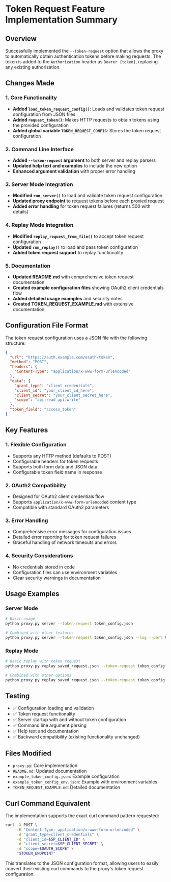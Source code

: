 # Token Request Feature Implementation Summary

## Overview
Successfully implemented the `--token-request` option that allows the proxy to automatically obtain authentication tokens before making requests. The token is added to the `Authorization` header as `Bearer {token}`, replacing any existing authorization.

## Changes Made

### 1. Core Functionality
- **Added `load_token_request_config()`**: Loads and validates token request configuration from JSON files
- **Added `request_token()`**: Makes HTTP requests to obtain tokens using the provided configuration
- **Added global variable `TOKEN_REQUEST_CONFIG`**: Stores the token request configuration

### 2. Command Line Interface
- **Added `--token-request` argument** to both server and replay parsers
- **Updated help text and examples** to include the new option
- **Enhanced argument validation** with proper error handling

### 3. Server Mode Integration
- **Modified `run_server()`** to load and validate token request configuration
- **Updated proxy endpoint** to request tokens before each proxied request
- **Added error handling** for token request failures (returns 500 with details)

### 4. Replay Mode Integration
- **Modified `replay_request_from_file()`** to accept token request configuration
- **Updated `run_replay()`** to load and pass token configuration
- **Added token request support** to replay functionality

### 5. Documentation
- **Updated README.md** with comprehensive token request documentation
- **Created example configuration files** showing OAuth2 client credentials flow
- **Added detailed usage examples** and security notes
- **Created TOKEN_REQUEST_EXAMPLE.md** with extensive documentation

## Configuration File Format

The token request configuration uses a JSON file with the following structure:

```json
{
  "url": "https://auth.example.com/oauth/token",
  "method": "POST",
  "headers": {
    "Content-Type": "application/x-www-form-urlencoded"
  },
  "data": {
    "grant_type": "client_credentials",
    "client_id": "your_client_id_here",
    "client_secret": "your_client_secret_here",
    "scope": "api:read api:write"
  },
  "token_field": "access_token"
}
```

## Key Features

### 1. Flexible Configuration
- Supports any HTTP method (defaults to POST)
- Configurable headers for token requests
- Supports both form data and JSON data
- Configurable token field name in response

### 2. OAuth2 Compatibility
- Designed for OAuth2 client credentials flow
- Supports `application/x-www-form-urlencoded` content type
- Compatible with standard OAuth2 parameters

### 3. Error Handling
- Comprehensive error messages for configuration issues
- Detailed error reporting for token request failures
- Graceful handling of network timeouts and errors

### 4. Security Considerations
- No credentials stored in code
- Configuration files can use environment variables
- Clear security warnings in documentation

## Usage Examples

### Server Mode
```bash
# Basic usage
python proxy.py server --token-request token_config.json

# Combined with other features
python proxy.py server --token-request token_config.json --log --port 9000
```

### Replay Mode
```bash
# Basic replay with token request
python proxy.py replay saved_request.json --token-request token_config.json

# Combined with other options
python proxy.py replay saved_request.json --token-request token_config.json --output json
```

## Testing
- ✅ Configuration loading and validation
- ✅ Token request functionality
- ✅ Server startup with and without token configuration
- ✅ Command line argument parsing
- ✅ Help text and documentation
- ✅ Backward compatibility (existing functionality unchanged)

## Files Modified
- `proxy.py`: Core implementation
- `README.md`: Updated documentation
- `example_token_config.json`: Example configuration
- `example_token_config_env.json`: Example with environment variables
- `TOKEN_REQUEST_EXAMPLE.md`: Detailed documentation

## Curl Command Equivalent
The implementation supports the exact curl command pattern requested:

```bash
curl -X POST \
     -H "Content-Type: application/x-www-form-urlencoded" \
     -d "grant_type=client_credentials" \
     -d "client_id=$SP_CLIENT_ID" \
     -d "client_secret=$SP_CLIENT_SECRET" \
     -d "scope=$OAUTH_SCOPE" \
     "$TOKEN_ENDPOINT"
```

This translates to the JSON configuration format, allowing users to easily convert their existing curl commands to the proxy's token request configuration.